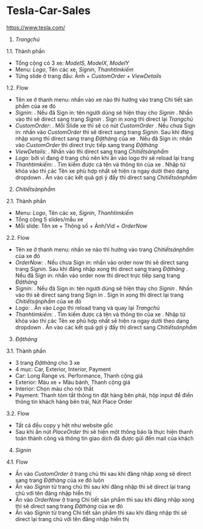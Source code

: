 # Tesla-Car-Sales
https://www.tesla.com/

1. $Trang chủ$

1.1. Thành phần 
- Tổng cộng có 3 xe: $Model S$, $Model X$, $Model Y$
- Menu: $Logo$, Tên các xe, $Sign in$, $Thanh tìm kiếm$
- Từng slide ở trang đầu: Ảnh + $Custom Order$ + $View Details$

1.2. Flow
- Tên xe ở thanh menu: nhấn vào xe nào thì hướng vào trang Chi tiết sản phẩm của xe đó
- $Sign in$:
  . Nếu đã Sign in: tên người dùng sẽ hiện thay cho $Sign in$
  . Nhấn vào thì sẽ direct sang trang $Sign in$
  . Sign in xong thì direct lại $Trang chủ$
- $Custom Order$:
  . Mỗi Slide xe thì sẽ có nút $Custom Order$ 
  . Nếu chưa Sign in: nhấn vào $Custom Order$ thì sẽ direct sang trang $Sign in$. Sau khi đăng nhập xong thì direct sang trang $Đặt hàng$ của xe
  . Nếu đã Sign in: nhấn vào $Custom Order$ thì direct trực tiếp sang trang $Đặt hàng$
- $View Details$: 
  . Nhấn vào thì direct sang trang $Chi tiết sản phẩm$
- $Logo$: bởi vì đang ở trang chủ nên khi ấn vào logo thì sẽ reload lại trang
- $Thanh tìm kiếm$:
  . Tìm kiếm được cả tên và thông tin của xe
  . Nhập từ khóa vào thì các Tên xe phù hợp nhất sẽ hiện ra ngay dưới theo dạng dropdown
  . Ấn vào các kết quả gợi ý đấy thì direct sang $Chi tiết sản phẩm$

2. $Chi tiết sản phẩm$

2.1. Thành phần
- Menu: $Logo$, Tên các xe, $Sign in$, $Thanh tìm kiếm$
- Tổng cộng 5 slides/mẫu xe 
- Mỗi slide: Tên xe + Thông số + Ảnh/Vid + $Order Now$

2.2. Flow
- Tên xe ở thanh menu: nhấn xe nào thì hướng vào trang $Chi tiết sản phẩm$ của xe đó
- $Order Now$:
  . Nếu chưa Sign in: nhấn vào order now thì sẽ direct sang trang $Sign in$. Sau khi đăng nhập xong thì direct sang trang $Đặt hàng$
  . Nếu đã Sign in: nhấn vào order now thì direct trực tiếp sang trang $Đặt hàng$
- $Sign in$:
  . Nếu đã Sign in: tên người dùng sẽ hiện thay cho $Sign in$
  . Nhấn vào thì sẽ direct sang trang Sign in
  . Sign in xong thì direct lại trang $Chi tiết sản phẩm$ của xe đó
- $Logo$:
  . Ấn vào $Logo$ thì reload trang và quay lại $Trang chủ$
- $Thanh tìm kiếm$:
  . Tìm kiếm được cả tên và thông tin của xe
  . Nhập từ khóa vào thì các Tên xe phù hợp nhất sẽ hiện ra ngay dưới theo dạng dropdown
  . Ấn vào các kết quả gợi ý đấy thì direct sang $Chi tiết sản phẩm$
 
3. $Đặt hàng$

3.1. Thành phần
- 3 trang $Đặt hàng$ cho 3 xe
- 4 mục: Car, Exterior, Interior, Payment
- Car: Long Range vs. Performance, Thanh cộng giá
- Exterior: Màu xe + Màu bánh, Thanh cộng giá
- Interior: Chọn màu cho nội thất
- Payment: Thanh tóm tắt thông tin đặt hàng bên phải, hộp input để điền thông tin khách hàng bên trái, Nút Place Order

3.2. Flow
- Tất cả đều copy y hệt như website gốc
- Sau khi ấn nút $Place Order$ thì sẽ hiện một thông báo là thực hiện thanh toán thành công và thông tin giao dịch đã được gửi đến mail của khách

4. $Sign in$

4.1. Flow
- Ấn vào $Custom Order$ ở trang chủ thì sau khi đăng nhập xong sẽ direct sang trang $Đặt hàng$ của xe đó luôn
- Ấn vào $Sign in$ từ trang chủ thì sau khi đăng nhập thì sẽ direct lại trang chủ với tên đăng nhập hiển thị
- Ấn vào $Order Now$ ở trang Chi tiết sản phẩm thì sau khi đăng nhập xong thì sẽ direct sang trang $Đặt hàng$ của xe đó
- Ấn vào $Sign in$ từ trang Chi tiết sản phẩm thì sau khi đăng nhập thì sẽ direct lại trang chủ với tên đăng nhập hiển thị
 




